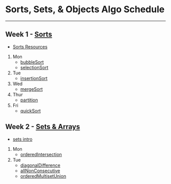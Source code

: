 # Sorts, Sets, & Objects Algo Schedule

---

## Week 1 - [Sorts](../sorts)

- [Sorts Resources](../sorts/Sorts.md)

1. Mon
   - [bubbleSort](../sorts/bubbleSort.js)
   - [selectionSort](../sorts/selectionSort.js)
2. Tue
   - [insertionSort](../sorts/insertionSort.js)
3. Wed
   - [mergeSort](../sorts/mergeSort.js)
4. Thur
   - [partition](../sorts/partition.js)
5. Fri
   - [quickSort](../sorts/quickSort.js)

## Week 2 - [Sets & Arrays](../arrays)

- [sets intro](../arrays/sets.md)

1. Mon
   - [orderedIntersection](../arrays/orderedIntersection.js)
2. Tue
   - [diagonalDifference](../arrays/diagonalDifference.js)
   - [allNonConsecutive](../arrays/allNonConsecutive.js)
   - [orderedMultisetUnion](../arrays/orderedMultisetUnion.js)
